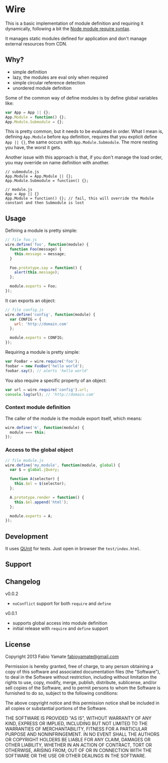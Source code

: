 # Wire

This is a basic implementation of module definition and requiring it dynamically,
following a bit the [Node module require syntax](http://nodejs.org/api/modules.html).

It manages static modules defined for application and don't manage external resources from CDN.

## Why?

* simple definition
* lazy, the modules are eval only when required
* simple circular reference detection
* unordered module definition

Some of the common way of define modules is by define global variables like:

```javascript
var App = App || {};
App.Module = function() {};
App.Module.Submodule = {};
```

This is pretty common, but it needs to be evaluated in order. What I mean is, defining `App.Module`
before `App` definition, requires that you explicit define `App || {}`, the same occurs with
`App.Module.Submodule`. The more nesting you have, the worst it gets.

Another issue with this approach is that, if you don't manage the load order, you may override on
name definition with another.

```
// submodule.js
App.Module = App.Module || {};
App.Module.Submodule = function() {};

// module.js
App = App || {}
App.Module = function() {}; // fail, this will override the Module constant and then Submodule is lost
```

## Usage

Defining a module is pretty simple:

```javascript
// file foo.js
wire.define('foo', function(module) {
  function Foo(message) {
    this.message = message;
  }

  Foo.prototype.say = function() {
    alert(this.message);
  };

  module.exports = Foo;
});
```

It can exports an object:

```javascript
// file config.js
wire.define('config', function(module) {
  var CONFIG = {
    url: 'http://domain.com'
  };

  module.exports = CONFIG;
});
```

Requiring a module is pretty simple:

```javascript
var FooBar = wire.require('foo');
foobar = new FooBar('hello world');
foobar.say(); // alerts 'hello world'
```

You also require a specific property of an object:

```javascript
var url = wire.require('config').url;
console.log(url); // 'http://domain.com'
```

### Context module definition

The caller of the module is the module export itself, which means:

```javascript
wire.define('m', function(module) {
  module === this;
});
```

### Access to the global object

```javascript
// file module.js
wire.define('my.module', function(module, global) {
  var $ = global.jQuery;

  function A(selector) {
    this.$el = $(selector);
  };

  A.prototype.render = function() {
    this.$el.append('html');
  };

  module.exports = A;
});
```

## Development

It uses [QUnit](http://qunitjs.com/) for tests. Just open in browser the `test/index.html`.

## Support

## Changelog

v0.0.2

* `noConflict` support for both `require` and `define`

v0.0.1

* supports global access into module definition
* initial release with `require` and `define` support

## License

Copyright 2013 Fabio Yamate <fabioyamate@gmail.com>

Permission is hereby granted, free of charge, to any person obtaining
a copy of this software and associated documentation files (the
"Software"), to deal in the Software without restriction, including
without limitation the rights to use, copy, modify, merge, publish,
distribute, sublicense, and/or sell copies of the Software, and to
permit persons to whom the Software is furnished to do so, subject to
the following conditions:

The above copyright notice and this permission notice shall be
included in all copies or substantial portions of the Software.

THE SOFTWARE IS PROVIDED "AS IS", WITHOUT WARRANTY OF ANY KIND,
EXPRESS OR IMPLIED, INCLUDING BUT NOT LIMITED TO THE WARRANTIES OF
MERCHANTABILITY, FITNESS FOR A PARTICULAR PURPOSE AND
NONINFRINGEMENT. IN NO EVENT SHALL THE AUTHORS OR COPYRIGHT HOLDERS BE
LIABLE FOR ANY CLAIM, DAMAGES OR OTHER LIABILITY, WHETHER IN AN ACTION
OF CONTRACT, TORT OR OTHERWISE, ARISING FROM, OUT OF OR IN CONNECTION
WITH THE SOFTWARE OR THE USE OR OTHER DEALINGS IN THE SOFTWARE.
